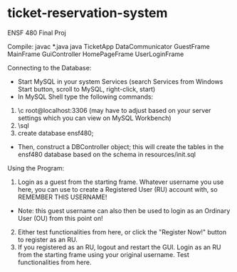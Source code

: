 # ticket-reservation-system

ENSF 480 Final Proj


Compile:
javac *.java java TicketApp DataCommunicator GuestFrame MainFrame GuiController HomePageFrame UserLoginFrame


Connecting to the Database:
- Start MySQL in your system Services (search Services from Windows Start button, scroll to MySQL, right-click, start)
- In MySQL Shell type the following commands:
1. \c root@localhost:3306 (may have to adjust based on your server settings which you can view on MySQL Workbench)
2. \sql
3. create database ensf480;
- Then, construct a DBController object; this will create the tables in the ensf480 database based on the schema in resources/init.sql


Using the Program:
1. Login as a guest from the starting frame. Whatever username you use here, you can use to create a Registered User (RU) account with, so REMEMBER THIS USERNAME! 
- Note: this guest username can also then be used to login as an Ordinary User (OU) from this point on!
2. Either test functionalities from here, or click the "Register Now!" button to register as an RU.
3. If you registered as an RU, logout and restart the GUI. Login as an RU from the starting frame using your original username. Test functionalities from here.
